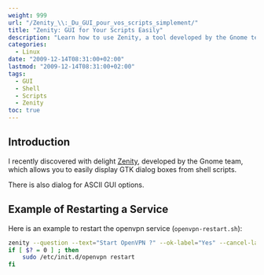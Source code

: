 ```yaml
---
weight: 999
url: "/Zenity_\\:_Du_GUI_pour_vos_scripts_simplement/"
title: "Zenity: GUI for Your Scripts Easily"
description: "Learn how to use Zenity, a tool developed by the Gnome team that allows you to easily display GTK dialog boxes from shell scripts."
categories: 
  - Linux
date: "2009-12-14T08:31:00+02:00"
lastmod: "2009-12-14T08:31:00+02:00"
tags:
  - GUI
  - Shell
  - Scripts
  - Zenity
toc: true
---
```


## Introduction

I recently discovered with delight [Zenity](https://library.gnome.org/users/zenity/index.html.fr), developed by the Gnome team, which allows you to easily display GTK dialog boxes from shell scripts.

There is also dialog for ASCII GUI options.

## Example of Restarting a Service

Here is an example to restart the openvpn service (`openvpn-restart.sh`):

```bash
zenity --question --text="Start OpenVPN ?" --ok-label="Yes" --cancel-label="No"
if [ $? = 0 ] ; then
    sudo /etc/init.d/openvpn restart
fi
```
